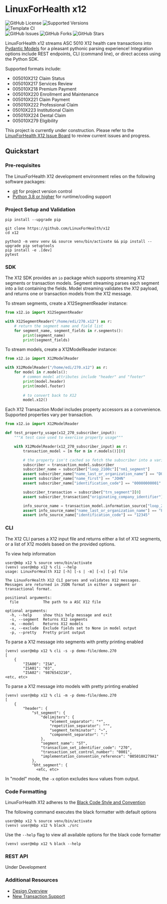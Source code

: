 # LinuxForHealth x12

![GitHub License](https://img.shields.io/github/license/LinuxForHealth/x12)
![Supported Versions](https://img.shields.io/badge/python%20version-3.8%2C%203.9-blue)
<br>
![Template CI](https://github.com/LinuxForHealth/x12/actions/workflows/continuous-integration.yml/badge.svg)
<br>
![GitHub Issues](https://img.shields.io/github/issues/LinuxForHealth/x12)
![GitHub Forks](https://img.shields.io/github/forks/LinuxForHealth/x12)
![GitHub Stars](https://img.shields.io/github/stars/LinuxForHealth/x12)


LinuxForHealth x12 streams ASC 5010 X12 health care transactions into [Pydantic Models](https://pydantic-docs.helpmanual.io/)  for a pleasant pythonic parsing experience! Integration options include REST endpoints, CLI (command line), or direct access using the Python SDK.

Supported formats include:
* 005010X212 Claim Status
* 005010X217 Services Review
* 005010X218 Premium Payment
* 005010X220 Enrollment and Maintenance
* 005010X221 Claim Payment
* 005010X222 Professional Claim
* 05010X223 Institutional Claim
* 005010X224 Dental Claim
* 005010X279 Eligibility

This project is currently under construction. Please refer to the [LinuxForHealth X12 Issue Board](https://github.com/LinuxForHealth/x12/issues) to review current issues and progress.

## Quickstart

### Pre-requisites
The LinuxForHealth X12 development environment relies on the following software packages:

- [git](https://git-scm.com) for project version control
- [Python 3.8 or higher](https://www.python.org/downloads/) for runtime/coding support

### Project Setup and Validation
```shell
pip install --upgrade pip

git clone https://github.com/LinuxForHealth/x12
cd x12

python3 -m venv venv && source venv/bin/activate && pip install --upgrade pip setuptools 
pip install -e .[dev]
pytest
```

### SDK

The X12 SDK provides an `io` package which supports streaming X12 segments or transaction models. Segment
streaming parses each segment into a list containing the fields. Model streaming validates the X12 payload, and returns
one or transaction models from the X12 message.


To stream segments, create a X12SegmentReader instance: 
```python
from x12.io import X12SegmentReader

with X12SegmentReader("/home/edi/270.x12") as r:
    # return the segment name and field list
    for segment_name, segment_fields in r.segments():
        print(segment_name)
        print(segment_fields)
```

To stream models, create a X12ModelReader instance:
```python
from x12.io import X12ModelReader

with X12ModelReader("/home/edi/270.x12") as r:
    for model in r.models():
        # common model attributes include "header" and "footer"
        print(model.header)
        print(model.footer)
        
        # to convert back to X12
        model.x12()
```

Each X12 Transaction Model includes property accessors as a convenience. Supported properties vary per transaction.
```python
from x12.io import X12ModelReader

def test_property_usage(x12_270_subscriber_input):
    """A test case used to exercise property usage"""

    with X12ModelReader(x12_270_subscriber_input) as r:
        transaction_model = [m for m in r.models()][0]

        # the property isn't cached so fetch the subscriber into a variable
        subscriber = transaction_model.subscriber
        subscriber_name = subscriber["loop_2100c"]["nm1_segment"]
        assert subscriber_name["name_last_or_organization_name"] == "DOE"
        assert subscriber_name["name_first"] == "JOHN"
        assert subscriber_name["identification_code"] == "00000000001"

        subscriber_transaction = subscriber["trn_segment"][0]
        assert subscriber_transaction["originating_company_identifier"] == "9800000004"

        info_source_name = transaction_model.information_source["loop_2100a"]["nm1_segment"]
        assert info_source_name["name_last_or_organization_name"] == "PAYER C"
        assert info_source_name["identification_code"] == "12345"
```

### CLI
The X12 CLI parses a X12 input file and returns either a list of X12 segments, or a list of X12 models based on the provided options.

To view help information
```shell
user@mbp x12 % source venv/bin/activate
(venv) user@mbp x12 % cli --help
usage: LinuxForHealth X12 [-h] [-s | -m] [-x] [-p] file

The LinuxForHealth X12 CLI parses and validates X12 messages.
Messages are returned in JSON format in either a segment or transactional format.

positional arguments:
  file           The path to a ASC X12 file

optional arguments:
  -h, --help     show this help message and exit
  -s, --segment  Returns X12 segments
  -m, --model    Returns X12 models
  -x, --exclude  Exclude fields set to None in model output
  -p, --pretty   Pretty print output
```

To parse a X12 message into segments with pretty printing enabled
```shell
(venv) user@mbp x12 % cli -s -p demo-file/demo.270
[
    {
        "ISA00": "ISA",
        "ISA01": "03",
        "ISA02": "9876543210",
<etc, etc>
```

To parse a X12 message into models with pretty printing enabled
```shell
(venv) user@mbp x12 % cli -m -p demo-file/demo.270
[
    {
        "header": {
            "st_segment": {
                "delimiters": {
                    "element_separator": "*",
                    "repetition_separator": "^",
                    "segment_terminator": "~",
                    "component_separator": ":"
                },
                "segment_name": "ST",
                "transaction_set_identifier_code": "270",
                "transaction_set_control_number": "0001",
                "implementation_convention_reference": "005010X279A1"
            },
            "bht_segment": {
              <etc, etc>
```

In "model" mode, the `-x` option excludes `None` values from output.

### Code Formatting

LinuxForHealth X12 adheres to the [Black Code Style and Convention](https://black.readthedocs.io/en/stable/index.html)

The following command executes the black formatter with default options

```shell
user@mbp x12 % source venv/bin/activate
(venv) user@mbp x12 % black ./src
```

Use the `--help` flag to view all available options for the black code formatter

```shell
(venv) user@mbp x12 % black --help
```

### REST API
Under Development


### Additional Resources
- [Design Overview](repo-docs/DESIGN.md)
- [New Transaction Support](repo-docs/NEW_TRANSACTION.md)
